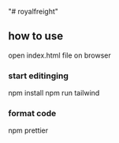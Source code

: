 "# royalfreight" 


## how to use
open index.html file on browser

### start editinging
npm install
npm run tailwind

### format code
npm prettier
